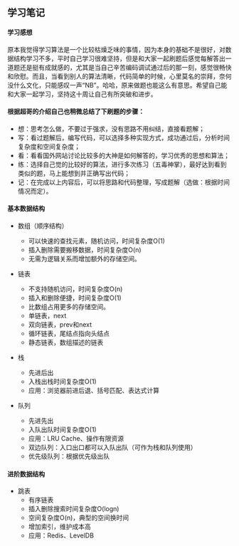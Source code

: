 ## 学习笔记

#### 学习感想

原本我觉得学习算法是一个比较枯燥乏味的事情，因为本身的基础不是很好，对数据结构学习不多，平时自己学习很难坚持，但是和大家一起刷题后感觉每解答出一道题还是挺有成就感的，尤其是当自己辛苦编码调试通过后的那一刻，感觉很畅快和欣慰。而且，当看到别人的算法清晰，代码简单的时候，心里莫名的崇拜，奈何没什么文化，只能感叹一声“NB”。哈哈，原来做题也能这么有意思。希望自己能和大家一起学习，坚持这十周让自己有所突破和进步。

#### 根据超哥的介绍自己也稍微总结了下刷题的步骤：

- 想：思考怎么做，不要过于强求，没有思路不用纠结，直接看题解；
- 写：看过题解后，编写代码，可以选择多种实现方式，成功通过后，分析时间复杂度和空间复杂度；
- 看：看看国外网站讨论比较多的大神是如何解答的，学习优秀的思想和算法；
- 练：选择自己觉的比较好的算法，进行多次练习（五毒神掌），最好达到看到类似的题，马上能想到并正确写出代码；
- 记：在完成以上内容后，可以将思路和代码整理，写成题解（选做：根据时间情况而定）。

#### 基本数据结构

- 数组（顺序结构）
	- 可以快速的查找元素，随机访问，时间复杂度O(1)
	- 插入删除需要搬移数据，时间复杂度O(n)
	- 无需为逻辑关系而增加额外的存储空间。

- 链表
	- 不支持随机访问，时间复杂度O(n)
	- 插入和删除便捷，时间复杂度O(1)
	- 比数组占用更多的存储空间。
	- 单链表，next
	- 双向链表，prev和next
	- 循环链表，尾结点指向头结点
	- 静态链表，数组描述的链表

- 栈
	- 先进后出
	- 入栈出栈时间复杂度O(1)
	- 应用：浏览器前进后退、括号匹配、表达式计算

- 队列
	- 先进先出
	- 入队出队时间复杂度O(1)
	- 应用：LRU Cache、操作有限资源
	- 双边队列：入口出口都可以入队出队（可作为栈和队列使用）
	- 优先级队列：根据优先级出队

#### 进阶数据结构

- 跳表
	- 有序链表
	- 插入删除搜索时间复杂度O(logn)
	- 空间复杂度O(n)，典型的空间换时间
	- 增加索引，维护成本高
	- 应用：Redis、LevelDB

